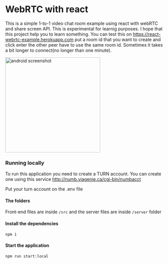 # WebRTC with react

This is a simple 1-to-1 video chat room example using react with webRTC and share screen API. This is experimental for learnig purposes. I hope that this project help you to learn something. You can test this on https://react-webrtc-example.herokuapp.com put a room id that you want to create and click enter the other peer have to use the same room id. Sometimes it takes a bit longer to connect(no longer than one minute).

<img height="300" alt="android screenshot" src="https://github.com/diegogurgel/react-webrtc/blob/master/screenshot/android_screenshot.png">

### Running locally

To run this application you need to create a TURN account. You can create one using this service http://numb.viagenie.ca/cgi-bin/numbacct

Put your turn account on the .env file

#### The folders

Front-end files are inside `/src` and the server files are inside `/server` folder

#### Install the dependencies

```shell
npm i
```

#### Start the application

```shell
npm run start:local
```
